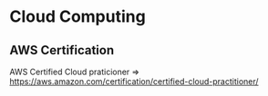 # Cloud Computing 

## AWS Certification

AWS Certified Cloud praticioner => https://aws.amazon.com/certification/certified-cloud-practitioner/

